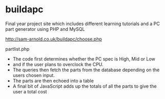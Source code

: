 buildapc
========

Final year project site which includes different learning tutorials and a PC part generator using PHP and MySQL

http://sam-arnold.co.uk/buildapc/choose.php

partlist.php

- The code first determines whether the PC spec is High, Mid or Low
- and if the user plans to overclock the CPU.
- The queries then fetch the parts from the database depending on the users chosen input.
- The parts are then echoed into a table
- A final bit of JavaScript adds up the totals of all the parts to give the user a total cost
